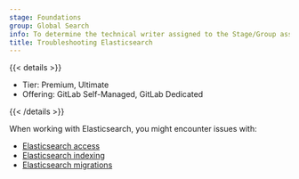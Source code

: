 ```yaml
---
stage: Foundations
group: Global Search
info: To determine the technical writer assigned to the Stage/Group associated with this page, see https://handbook.gitlab.com/handbook/product/ux/technical-writing/#assignments
title: Troubleshooting Elasticsearch
---
```


{{< details >}}

- Tier: Premium, Ultimate
- Offering: GitLab Self-Managed, GitLab Dedicated

{{< /details >}}

When working with Elasticsearch, you might encounter issues with:

- [Elasticsearch access](access.md)
- [Elasticsearch indexing](indexing.md)
- [Elasticsearch migrations](migrations.md)
